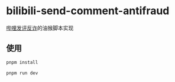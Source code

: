 # bilibili-send-comment-antifraud

[哔哩发评反诈](https://github.com/freedom-introvert/biliSendCommAntifraud)的油猴脚本实现

## 使用

```bash
pnpm install

pnpm run dev
```
